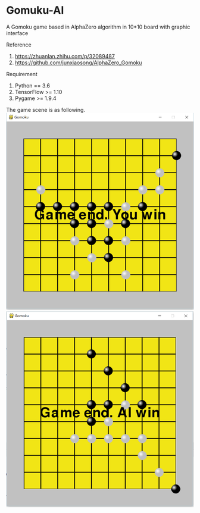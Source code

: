 # Gomuku-AI
A Gomoku game based in AlphaZero algorithm in 10*10 board with graphic interface

Reference
1. https://zhuanlan.zhihu.com/p/32089487
2. https://github.com/junxiaosong/AlphaZero_Gomoku

Requirement 
1. Python == 3.6
2. TensorFlow >= 1.10
3. Pygame >= 1.9.4

The game scene is as following.
![image]( https://github.com/FlashZoom/Gomuku-AI/blob/master/picture/001.png)
![image](https://github.com/FlashZoom/Gomuku-AI/blob/master/picture/002.png)
